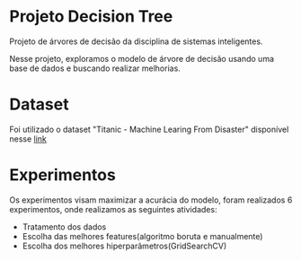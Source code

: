 # Projeto Decision Tree

Projeto de árvores de decisão da disciplina de sistemas inteligentes.

Nesse projeto, exploramos o modelo de árvore de decisão usando uma base de dados e buscando realizar melhorias.

# Dataset

Foi utilizado o dataset "Titanic - Machine Learing From Disaster" disponível nesse [link](https://www.kaggle.com/c/titanic)

# Experimentos

Os experimentos visam maximizar a acurácia do modelo, foram realizados 6 experimentos, onde realizamos as seguintes atividades:

- Tratamento dos dados
- Escolha das melhores features(algoritmo boruta e manualmente)
- Escolha dos melhores hiperparâmetros(GridSearchCV)   
